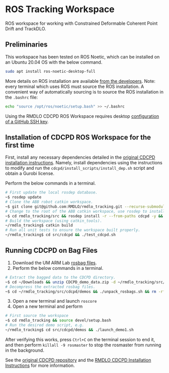 # ROS Tracking Workspace

ROS workspace for working with Constrained Deformable Coherent Point Drift and TrackDLO.

## Preliminaries

This workspace has been tested on ROS Noetic, which can be installed on an Ubuntu 20.04 OS with the below command. 

```bash
sudo apt install ros-noetic-desktop-full
```

More details on ROS installation are available [from the developers](http://wiki.ros.org/melodic/Installation/Ubuntu). Note: every terminal which uses ROS must source the ROS installation. A convenient way of automatically sourcing is to source the ROS installation in the `.bashrc` file:

```bash
echo "source /opt/ros/noetic/setup.bash" >> ~/.bashrc
```

Using the RMDLO CDCPD ROS Workspace requires desktop [configuration of a GitHub SSH key](https://docs.github.com/en/authentication/connecting-to-github-with-ssh/adding-a-new-ssh-key-to-your-github-account).

## Installation of CDCPD ROS Workspace for the first time

First, install any necessary dependencies detailed in the [original CDCPD installation instructions](https://github.com/RMDLO/cdcpd). Namely, install dependencies using the instructions to modify and run the `cdcpd/install_scripts/install_dep.sh` script and obtain a Gurobi license.

Perform the below commands in a terminal.
```bash
# First update the local rosdep database.
~$ rosdep update
# Clone the ABB robot catkin workspace.
~$ git clone git@github.com:RMDLO/rmdlo_tracking.git --recurse-submodules
# Change to the root of the ABB catkin workspace, use rosdep to install missing dependencies.
~$ cd rmdlo_tracking/src && rosdep install -r --from-paths cdcpd -y && cd ..
# Build the workspace (using catkin_tools).
~/rmdlo_tracking$ catkin build
# Run all unit tests to ensure the workspace built properly.
~/rmdlo_tracking$ cd src/cdcpd && ./test_cdcpd.sh
```

## Running CDCPD on Bag Files

1. Download the UM ARM Lab [rosbag files](https://www.dropbox.com/sh/4nsnxu4a2cxm8ko/AAC0-FsuWTHUB8FWrvp5BqR0a?dl=0).
2. Perform the below commands in a terminal.
```bash
# Extract the bagged data to the CDCPD directory.
~$ cd ~/Downloads && unzip CDCPD_demo_data.zip -d ~/rmdlo_tracking/src/cdcpd/demos/ && rm ~/Downloads/CDCPD_demo_data.zip && cd ..
# Decompress the extracted rosbag files.
~$ cd ~/rmdlo_tracking/src/cdcpd/demos && ./unpack_rosbags.sh && rm -rf rosbags_compressed
```
3. Open a new terminal and launch
`roscore`
4. Open a new terminal and perform
```bash
# First source the workspace
~$ cd rmdlo_tracking && source devel/setup.bash
# Run the desired demo script, e.g.
~/rmdlo_tracking$ cd src/cdcpd/demos && ./launch_demo1.sh
```

After verifying this works, press `Ctrl+C` on the terminal session to end it, and then perform `killall -9 rosmaster` to stop the rosmaster from running in the background.

See the [original CDCPD repository](https://github.com/RMDLO/cdcpd) and the [RMDLO CDCPD Installation Instructions](https://docs.google.com/document/d/1_r08YOtW4ldJITyKw-FgV_Jnz4U9KekI3ymMCv4ImIs/edit?usp=sharing) for more information.
